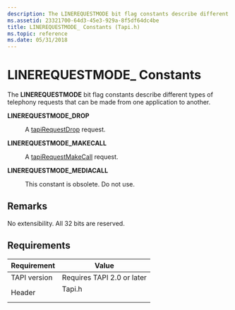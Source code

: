 ```yaml
---
description: The LINEREQUESTMODE bit flag constants describe different types of telephony requests that can be made from one application to another.
ms.assetid: 23321700-64d3-45e3-929a-8f5df64dc4be
title: LINEREQUESTMODE_ Constants (Tapi.h)
ms.topic: reference
ms.date: 05/31/2018
---
```


# LINEREQUESTMODE\_ Constants

The **LINEREQUESTMODE** bit flag constants describe different types of telephony requests that can be made from one application to another.

<dl> <dt>

<span id="LINEREQUESTMODE_DROP"></span><span id="linerequestmode_drop"></span>**LINEREQUESTMODE\_DROP**
</dt> <dd> <dl> <dt>



A [tapiRequestDrop](/windows/desktop/api/Tapi/nf-tapi-tapirequestdrop) request.


</dt> </dl> </dd> <dt>

<span id="LINEREQUESTMODE_MAKECALL"></span><span id="linerequestmode_makecall"></span>**LINEREQUESTMODE\_MAKECALL**
</dt> <dd> <dl> <dt>



A [tapiRequestMakeCall](/windows/desktop/api/Tapi/nf-tapi-tapirequestmakecall) request.


</dt> </dl> </dd> <dt>

<span id="LINEREQUESTMODE_MEDIACALL"></span><span id="linerequestmode_mediacall"></span>**LINEREQUESTMODE\_MEDIACALL**
</dt> <dd> <dl> <dt>



This constant is obsolete. Do not use.


</dt> </dl> </dd> </dl>

## Remarks

No extensibility. All 32 bits are reserved.

## Requirements



| Requirement | Value |
|-------------------------|-----------------------------------------------------------------------------------|
| TAPI version<br/> | Requires TAPI 2.0 or later<br/>                                             |
| Header<br/>       | <dl> <dt>Tapi.h</dt> </dl> |



 

 




